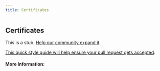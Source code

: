 ```yaml
---
title: Certificates
---
```


## Certificates

This is a stub. [Help our community expand it](https://github.com/freeCodeCamp/guide-articles/tree/master/articles/Certificates/index.md).

[This quick style guide will help ensure your pull request gets accepted](https://github.com/freeCodeCamp/guide-articles/blob/master/README.md).

<!-- The article goes here, in GitHub-flavored Markdown. Feel free to add YouTube videos, images, and CodePen/JSBin embeds  -->

#### More Information:
<!-- Please add any articles you think might be helpful to read before writing the article -->


